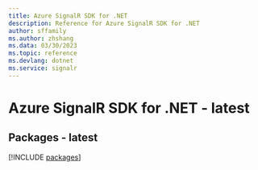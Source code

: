 ```yaml
---
title: Azure SignalR SDK for .NET
description: Reference for Azure SignalR SDK for .NET
author: sffamily
ms.author: zhshang
ms.data: 03/30/2023
ms.topic: reference
ms.devlang: dotnet
ms.service: signalr
---
```

# Azure SignalR SDK for .NET - latest
## Packages - latest
[!INCLUDE [packages](signalr-index.md)]